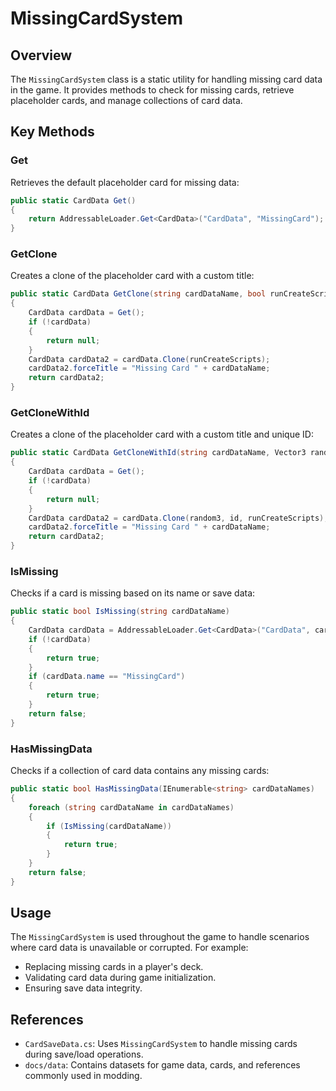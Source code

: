 # MissingCardSystem

## Overview
The `MissingCardSystem` class is a static utility for handling missing card data in the game. It provides methods to check for missing cards, retrieve placeholder cards, and manage collections of card data.

## Key Methods

### Get
Retrieves the default placeholder card for missing data:
```csharp
public static CardData Get()
{
    return AddressableLoader.Get<CardData>("CardData", "MissingCard");
}
```

### GetClone
Creates a clone of the placeholder card with a custom title:
```csharp
public static CardData GetClone(string cardDataName, bool runCreateScripts = true)
{
    CardData cardData = Get();
    if (!cardData)
    {
        return null;
    }
    CardData cardData2 = cardData.Clone(runCreateScripts);
    cardData2.forceTitle = "Missing Card " + cardDataName;
    return cardData2;
}
```

### GetCloneWithId
Creates a clone of the placeholder card with a custom title and unique ID:
```csharp
public static CardData GetCloneWithId(string cardDataName, Vector3 random3, ulong id, bool runCreateScripts = true)
{
    CardData cardData = Get();
    if (!cardData)
    {
        return null;
    }
    CardData cardData2 = cardData.Clone(random3, id, runCreateScripts);
    cardData2.forceTitle = "Missing Card " + cardDataName;
    return cardData2;
}
```

### IsMissing
Checks if a card is missing based on its name or save data:
```csharp
public static bool IsMissing(string cardDataName)
{
    CardData cardData = AddressableLoader.Get<CardData>("CardData", cardDataName);
    if (!cardData)
    {
        return true;
    }
    if (cardData.name == "MissingCard")
    {
        return true;
    }
    return false;
}
```

### HasMissingData
Checks if a collection of card data contains any missing cards:
```csharp
public static bool HasMissingData(IEnumerable<string> cardDataNames)
{
    foreach (string cardDataName in cardDataNames)
    {
        if (IsMissing(cardDataName))
        {
            return true;
        }
    }
    return false;
}
```

## Usage
The `MissingCardSystem` is used throughout the game to handle scenarios where card data is unavailable or corrupted. For example:
- Replacing missing cards in a player's deck.
- Validating card data during game initialization.
- Ensuring save data integrity.

## References
- `CardSaveData.cs`: Uses `MissingCardSystem` to handle missing cards during save/load operations.
- `docs/data`: Contains datasets for game data, cards, and references commonly used in modding.